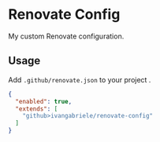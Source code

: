 # Renovate Config

My custom Renovate configuration.

## Usage

Add `.github/renovate.json` to your project .

```json
{
  "enabled": true,
  "extends": [
    "github>ivangabriele/renovate-config"
  ]
}
```

